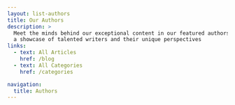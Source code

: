 ```yaml
---
layout: list-authors
title: Our Authors
description: >
  Meet the minds behind our exceptional content in our featured authors section: 
  a showcase of talented writers and their unique perspectives
links:
  - text: All Articles
    href: /blog
  - text: All Categories
    href: /categories

navigation:
  title: Authors
--- 
```



